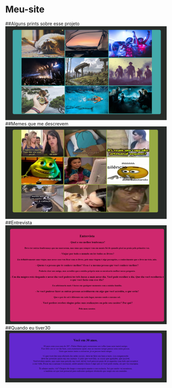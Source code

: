 # Meu-site
##Alguns prints sobre esse projeto
![descrição da imagem](https://github.com/Bessa1/Meu-site/blob/main/prints/primeiro.png)
##Memes que me descrevem
![descrição da imagem](https://github.com/Bessa1/Meu-site/blob/main/prints/segundo.png)
##Entrevista    
![descrição da imagem](https://github.com/Bessa1/Meu-site/blob/main/prints/terceiro.png)
##Quando eu tiver30
![descrição da imagem](https://github.com/Bessa1/Meu-site/blob/main/prints/quarto.png)
